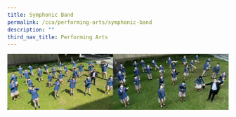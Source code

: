 ```yaml
---
title: Symphonic Band
permalink: /cca/performing-arts/symphonic-band
description: ""
third_nav_title: Performing Arts
---
```

![Symphonic Band](/images/Symphonic%20Band.jpg)